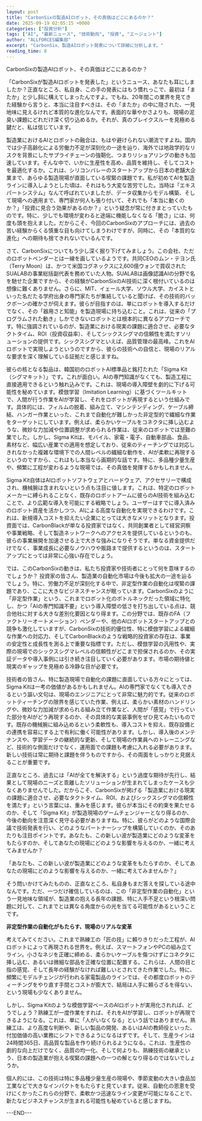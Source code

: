 ```yaml
---
layout: post
title: "CarbonSixの製造AIロボット、その真価はどこにあるのか？"
date: 2025-09-19 02:05:15 +0000
categories: ["投資分析"]
tags: ["AI", "最新ニュース", "技術動向", "投資", "エージェント"]
author: "ALLFORCES編集部"
excerpt: "CarbonSix、製造AIロボット発表について詳細に分析します。"
reading_time: 8
---
```


CarbonSixの製造AIロボット、その真価はどこにあるのか？

「CarbonSixが製造AIロボットを発表した」というニュース、あなたも耳にしましたか？正直なところ、私自身、この手の発表にはもう慣れっこで、最初は「またか」と少し斜に構えてしまったんですよ。でもね、20年間この業界を見てきた経験から言うと、本当に注目すべきは、その「またか」の中に隠された、一見地味に見えるけれど本質的な進化なんです。表面的な華やかさよりも、現場の泥臭い課題にどれだけ深く切り込めるか。それが、真のブレイクスルーを見極める鍵だと、私は信じています。

製造業におけるAIとロボットの融合は、もはや避けられない潮流ですよね。国内では少子高齢化による労働力不足が深刻化の一途を辿り、海外では地政学的なリスクを背景にしたサプライチェーンの強靭化、つまりリショアリングの動きも加速しています。そんな中で、いかに生産性を高め、品質を維持し、そしてコストを最適化するか。これは、シリコンバレーのスタートアップから日本の老舗大企業まで、あらゆる製造現場が直面している喫緊の課題です。私が初めてAIを製造ラインに導入しようとした頃は、それはもう大変な苦労でした。当時は「エキスパートシステム」なんて呼ばれていましたが、データ収集からモデル構築、そして現場への適用まで、専門家が何人も張り付いて、それでも「本当に動くのか？」「投資に見合う効果があるのか？」という疑念が常に付きまとっていたものです。特に、少しでも環境が変わると途端に機能しなくなる「脆さ」には、何度も頭を抱えました。だからこそ、今回のCarbonSixのアプローチには、過去の苦い経験からくる慎重な目も向けてしまうわけですが、同時に、その「本質的な進化」への期待も捨てきれないでいるんです。

さて、CarbonSixについてもう少し深く掘り下げてみましょう。この会社、ただのロボットベンダーとは一線を画しているようです。共同CEOのムン・テヨン氏（Terry Moon）は、かつて米国コグネックスに2,600億ウォンで買収されたSUALABの事業総括副代表を務めていた人物。SUALABは画像認識AIの分野で名を馳せた企業ですから、その経験がCarbonSixのAI技術に深く根付いているのは想像に難くありません。さらに、MIT、イェール大学、ソウル大学、カイストといった名だたる学府出身の専門家たちが集結していると聞けば、その技術的バックボーンの確かさが伺えます。彼らが目指すのは、単にロボットを導入するだけでなく、その「器用さと知能」を製造現場に持ち込むこと。これは、従来の「プログラムされた動き」しかできないロボットとは根本的に異なるアプローチです。特に強調されているのが、製造業における現実の課題に適合させ、必要なタクトタイム、ROI（投資収益率）、そしてシックスシグマの信頼性を満たすソリューションの提供です。シックスシグマといえば、品質管理の最高峰。これをAIロボットで実現しようというのですから、彼らの技術への自信と、現場のリアルな要求を深く理解している証拠だと感じますね。

彼らの核となる製品は、韓国初のロボットAI標準品と銘打たれた「Sigma Kit（シグマキット）」です。これが面白い。AIの専門知識がなくても、製造工程に直接適用できるという触れ込みです。これは、現場の導入障壁を劇的に下げる可能性を秘めています。模倣学習（Imitation Learning）に基づくツールキットで、人間が行う作業をAIが学習し、それをロボットが再現するという仕組みです。具体的には、フィルムの脱着、組み立て、マシンテンディング、ケーブル締結、ハンガー作業といった、これまで自動化が難しかった非定型的で繊細な作業をターゲットにしています。例えば、柔らかいケーブルをコネクタに挿し込むような、微妙な力加減や位置調整が求められる作業は、従来のロボットでは至難の業でした。しかし、Sigma Kitは、モバイル、家電・電子、自動車部品、食品、素材など、幅広い産業での適用を想定しており、従来のティーチングでは対応しきれなかった複雑な環境下での人間レベルの繊細な動作を、AIが柔軟に再現するというのですから、これはもし本当なら画期的な話です。特に、多品種少量生産や、頻繁に工程が変わるような現場では、その真価を発揮するかもしれません。

Sigma Kit自体はAIロボットソフトウェアとハードウェア、アクセサリーで構成され、機械腕は含まれないという点も注目に値します。これは、特定のロボットメーカーに縛られることなく、既存のロボットアームに彼らのAI技術を組み込むことで、より広範な導入を可能にする戦略でしょう。ユーザーはすでに導入済みのロボット資産を活かしつつ、AIによる高度な自動化を実現できるわけです。これは、新規導入コストを抑えたい企業にとっては大きなメリットとなります。投資面では、CarbonBlackが単なる投資家ではなく、共同創業者として経営洞察や事業戦略、そして製造ネットワークへのアクセスを提供しているというのも、彼らの事業展開を加速させる上で大きな強みになりそうです。単なる資金提供だけでなく、事業成長に必要なノウハウや販路まで提供するというのは、スタートアップにとっては非常に心強い存在でしょう。

では、このCarbonSixの動きは、私たち投資家や技術者にとって何を意味するのでしょうか？
投資家の皆さん、製造業の自動化市場は今後も拡大の一途を辿るでしょう。特に、労働力不足が深刻化する中で、非定型作業の自動化は喫緊の課題であり、ここに大きなビジネスチャンスが眠っています。CarbonSixのように「非定型作業」という、これまでロボット化のボトルネックだった領域に特化し、かつ「AIの専門知識不要」という導入障壁の低さを打ち出している点は、競合他社に対する大きな差別化要因となり得ます。この分野では、既存のFA（ファクトリーオートメーション）ベンダーや、他のAIロボットスタートアップとの競争も激化していますが、CarbonSixの技術的優位性、特に模倣学習による繊細な作業への対応力、そしてCarbonBlackのような戦略的投資家の存在は、事業の安定性と成長性を測る上で重要な指標です。ただし、模倣学習の汎用性や、実際の現場でのシックスシグマレベルの信頼性がどこまで担保されるのか、その実証データや導入事例には引き続き注目していく必要があります。市場の期待値と現実のギャップを見極める冷静な目が必要です。

技術者の皆さん、特に製造現場で自動化の課題に直面している方々にとっては、Sigma Kitは一考の価値があるかもしれません。AIの専門家でなくても導入できるという謳い文句は、現場のエンジニアにとって非常に魅力的です。従来のロボットティーチングの限界を感じていた作業、例えば、柔らかい素材のハンドリングや、微妙な力加減が求められる組み立て作業など、人間が「感覚」で行っていた部分をAIがどう再現するのか、その具体的な実装事例をぜひ見てみたいものです。既存の機械腕に組み込めるという柔軟性も、導入コストを抑え、既存設備との連携を容易にする上で有利に働く可能性があります。しかし、導入後のメンテナンスや、学習データの継続的な更新、そして現場の作業員へのトレーニングなど、技術的な側面だけでなく、運用面での課題も考慮に入れる必要があります。新しい技術は常に期待と課題を伴うものですから、その両面をしっかりと見据えることが重要です。

正直なところ、過去には「AIが全てを解決する」という過度な期待が先行し、結果として現場のニーズと乖離したソリューションが生まれてしまったケースも少なくありませんでした。だからこそ、CarbonSixが掲げる「製造業における現実の課題に適合させ、必要なタクトタイム、ROI、およびシックスシグマの信頼性を満たす」という言葉には、重みを感じます。彼らが本当にその約束を果たせるのか、そして「Sigma Kit」が製造現場のゲームチェンジャーとなり得るのか、今後の動向を注意深く見守る必要がありますね。特に、彼らがどのような国際会議で技術発表を行い、どのようなパートナーシップを構築していくのか、そのあたりも注目ポイントです。あなたも、この新しい波が製造業にどのような変革をもたらすのか、そしてあなたの現場にどのような影響を与えるのか、一緒に考えてみませんか？

「あなたも、この新しい波が製造業にどのような変革をもたらすのか、そしてあなたの現場にどのような影響を与えるのか、一緒に考えてみませんか？」

そう問いかけてみたものの、正直なところ、私自身もまだ答えを探している途中なんです。ただ、一つだけ確信しているのは、この「非定型作業の自動化」という一見地味な領域が、製造業の抱える長年の課題、特に人手不足という根深い問題に対して、これまでとは異なる角度からの光を当てる可能性があるということです。

**非定型作業の自動化がもたらす、現場のリアルな変革**

考えてみてください。これまで熟練工の「匠の技」に頼りきりだった工程が、AIロボットによって再現される世界を。例えば、スマートフォンやPCの組み立てライン。小さなネジを正確に締める、柔らかいケーブルを傷つけずにコネクタに挿し込む、あるいは微細な部品を正確な位置に配置する。これらは、人間の目と指の感覚、そして長年の経験がなければ難しいとされてきた作業でした。特に、頻繁にモデルチェンジが行われる家電製品のラインでは、その都度ロボットのティーチングをやり直す手間とコストが膨大で、結局は人手に頼らざるを得ない、という現場も少なくありません。

しかし、Sigma Kitのような模倣学習ベースのAIロボットが実用化されれば、どうでしょう？熟練工が一度作業をすれば、それをAIが学習し、ロボットが再現できるようになる。これは、単に「人がいなくなる」という話ではありません。熟練工は、より高度な判断や、新しい製品の開発、あるいはAIの教師役といった、付加価値の高い業務にシフトできるようになるはずです。そして、生産ラインは24時間365日、高品質な製品を作り続けられるようになる。これは、生産性の劇的な向上だけでなく、品質の均一化、そして何よりも、熟練技術の継承という、日本の製造業が抱える喫緊の課題への一つの解となり得るのではないでしょうか。

個人的には、この技術は特に多品種少量生産の現場や、季節変動の大きい食品加工業などで大きなインパクトをもたらすと見ています。従来、自動化の恩恵を受けにくかったこれらの分野で、柔軟かつ迅速なライン変更が可能になることで、新たなビジネスチャンスが生まれる可能性も秘めていると感じますね。

---END---